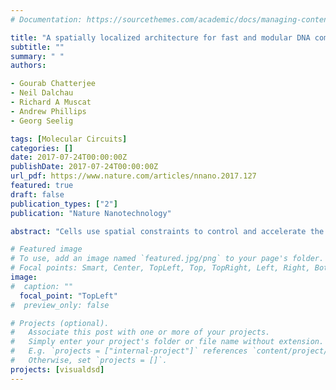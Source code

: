```yaml
---
# Documentation: https://sourcethemes.com/academic/docs/managing-content/

title: "A spatially localized architecture for fast and modular DNA computing"
subtitle: ""
summary: " "
authors:

- Gourab Chatterjee
- Neil Dalchau
- Richard A Muscat
- Andrew Phillips
- Georg Seelig

tags: [Molecular Circuits]
categories: []
date: 2017-07-24T00:00:00Z
publishDate: 2017-07-24T00:00:00Z
url_pdf: https://www.nature.com/articles/nnano.2017.127
featured: true
draft: false
publication_types: ["2"]
publication: "Nature Nanotechnology"

abstract: "Cells use spatial constraints to control and accelerate the ﬂow of information in enzyme cascades and signaling networks. Here we show that spatial organization can be a similarly powerful design principle for overcoming limitations of speed and modularity in engineered molecular circuits. We create logic gates and signal transmission lines by spatially arranging reactive DNA hairpins on a DNA origami. Signal propagation is demonstrated across transmission lines of different lengths and orientations, and logic gates are modularly combined into circuits that establish the universality of our approach. Because reactions preferentially occur between neighbors, identical DNA hairpins can be reused across circuits. Co-localization of circuit elements decreases computation time from hours to minutes compared to circuits with diffusible components. Detailed computational models enable predictive circuit design. We anticipate that our approach will motivate the use of spatial constraints in molecular engineering more broadly, bringing embedded molecular control circuits closer to applications."

# Featured image
# To use, add an image named `featured.jpg/png` to your page's folder.
# Focal points: Smart, Center, TopLeft, Top, TopRight, Left, Right, BottomLeft, Bottom, BottomRight.
image: 
#  caption: ""
  focal_point: "TopLeft"
#  preview_only: false

# Projects (optional).
#   Associate this post with one or more of your projects.
#   Simply enter your project's folder or file name without extension.
#   E.g. `projects = ["internal-project"]` references `content/project/deep-learning/index.md`.
#   Otherwise, set `projects = []`.
projects: [visualdsd]
---
```

